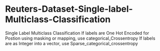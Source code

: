 # Reuters-Dataset-Single-label-Multiclass-Classification
Single Label Multiclass Classification
If labels are One Hot Encoded for Postion using masking or mapping, use categorical_Crossentropy
If labels are as Integer into a vector, use Sparse_categorical_crossentropy
